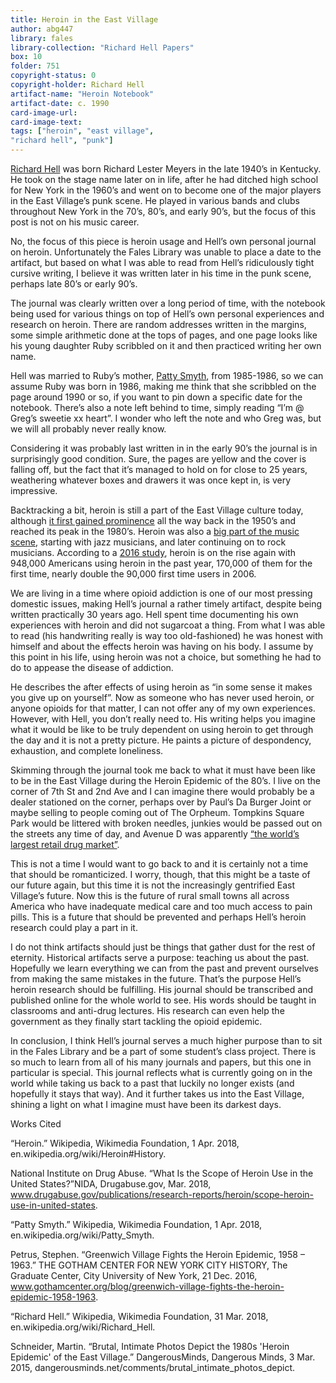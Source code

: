```yaml
---
title: Heroin in the East Village
author: abg447
library: fales
library-collection: "Richard Hell Papers"
box: 10
folder: 751
copyright-status: 0
copyright-holder: Richard Hell
artifact-name: "Heroin Notebook"
artifact-date: c. 1990
card-image-url:
card-image-text:
tags: ["heroin", "east village",
"richard hell", "punk"]
---
```


[Richard Hell](https://en.wikipedia.org/wiki/Richard_Hell) was born Richard Lester Meyers in the late 1940’s in Kentucky. He took on the stage name later on in life, after he had ditched high school for New York in the 1960’s and went on to become one of the major players in the East Village’s punk scene. He played in various bands and clubs throughout New York in the 70’s, 80’s, and early 90’s, but the focus of this post is not on his music career.

No, the focus of this piece is heroin usage and Hell’s own personal journal on heroin. Unfortunately the Fales Library was unable to place a date to the artifact, but based on what I was able to read from Hell’s ridiculously tight cursive writing, I believe it was written later in his time in the punk scene, perhaps late 80’s or early 90’s.

The journal was clearly written over a long period of time, with the notebook being used for various things on top of Hell’s own personal experiences and research on heroin. There are random addresses written in the margins, some simple arithmetic done at the tops of pages, and one page looks like his young daughter Ruby scribbled on it and then practiced writing her own name.

Hell was married to Ruby’s mother, [Patty Smyth](https://en.wikipedia.org/wiki/Patty_Smyth), from 1985-1986, so we can assume Ruby was born in 1986, making me think that she scribbled on the page around 1990 or so, if you want to pin down a specific date for the notebook. There’s also a note left behind to time, simply reading “I’m @ Greg’s sweetie xx heart”. I wonder who left the note and who Greg was, but we will all probably never really know.

Considering it was probably last written in in the early 90’s the journal is in surprisingly good condition. Sure, the pages are yellow and the cover is falling off, but the fact that it’s managed to hold on for close to 25 years, weathering whatever boxes and drawers it was once kept in, is very impressive.

Backtracking a bit, heroin is still a part of the East Village culture today, although [it first gained prominence](https://www.gothamcenter.org/blog/greenwich-village-fights-the-heroin-epidemic-1958-1963) all the way back in the 1950’s and reached its peak in the 1980’s. Heroin was also a [big part of the music scene](https://en.wikipedia.org/wiki/Heroin#History), starting with jazz musicians, and later continuing on to rock musicians.  According to a [2016 study](https://www.drugabuse.gov/publications/research-reports/heroin/scope-heroin-use-in-united-states), heroin is on the rise again with 948,000 Americans using heroin in the past year, 170,000 of them for the first time, nearly double the 90,000 first time users in 2006.

We are living in a time where opioid addiction is one of our most pressing domestic issues, making Hell’s journal a rather timely artifact, despite being written practically 30 years ago. Hell spent time documenting his own experiences with heroin and did not sugarcoat a thing. From what I was able to read (his handwriting really is way too old-fashioned) he was honest with himself and about the effects heroin was having on his body. I assume by this point in his life, using heroin was not a choice, but something he had to do to appease the disease of addiction.

He describes the after effects of using heroin as “in some sense it makes you give up on yourself”. Now as someone who has never used heroin, or anyone opioids for that matter, I can not offer any of my own experiences. However, with Hell, you don’t really need to. His writing helps you imagine what it would be like to be truly dependent on using heroin to get through the day and it is not a pretty picture. He paints a picture of despondency, exhaustion, and complete loneliness.

Skimming through the journal took me back to what it must have been like to be in the East Village during the Heroin Epidemic of the 80’s. I live on the corner of 7th St and 2nd Ave and I can imagine there would probably be a dealer stationed on the corner, perhaps over by Paul’s Da Burger Joint or maybe selling to people coming out of The Orpheum. Tompkins Square Park would be littered with broken needles, junkies would be passed out on the streets any time of day, and Avenue D was apparently [“the world’s largest retail drug market”](https://dangerousminds.net/comments/brutal_intimate_photos_depict).

This is not a time I would want to go back to and it is certainly not a time that should be romanticized. I worry, though, that this might be a taste of our future again, but this time it is not the increasingly gentrified East Village’s future. Now this is the future of rural small towns all across America who have inadequate medical care and too much access to pain pills. This is a future that should be prevented and perhaps Hell’s heroin research could play a part in it.

I do not think artifacts should just be things that gather dust for the rest of eternity. Historical artifacts serve a purpose: teaching us about the past. Hopefully we learn everything we can from the past and prevent ourselves from making the same mistakes in the future. That’s the purpose Hell’s heroin research should be fulfilling. His journal should be transcribed and published online for the whole world to see. His words should be taught in classrooms and anti-drug lectures. His research can even help the government as they finally start tackling the opioid epidemic.

In conclusion, I think Hell’s journal serves a much higher purpose than to sit in the Fales Library and be a part of some student’s class project. There is so much to learn from all of his many journals and papers, but this one in particular is special. This journal reflects what is currently going on in the world while taking us back to a past that luckily no longer exists (and hopefully it stays that way). And it further takes us into the East Village, shining a light on what I imagine must have been its darkest days.

Works Cited

“Heroin.” Wikipedia, Wikimedia Foundation, 1 Apr. 2018, en.wikipedia.org/wiki/Heroin#History.

National Institute on Drug Abuse. “What Is the Scope of Heroin Use in the United States?”NIDA, Drugabuse.gov, Mar. 2018, www.drugabuse.gov/publications/research-reports/heroin/scope-heroin-use-in-united-states.

“Patty Smyth.” Wikipedia, Wikimedia Foundation, 1 Apr. 2018, en.wikipedia.org/wiki/Patty_Smyth.

Petrus, Stephen. “Greenwich Village Fights the Heroin Epidemic, 1958 – 1963.” THE GOTHAM CENTER FOR NEW YORK CITY HISTORY, The Graduate Center, City University of New York, 21 Dec. 2016, www.gothamcenter.org/blog/greenwich-village-fights-the-heroin-epidemic-1958-1963.

“Richard Hell.” Wikipedia, Wikimedia Foundation, 31 Mar. 2018, en.wikipedia.org/wiki/Richard_Hell.

Schneider, Martin. “Brutal, Intimate Photos Depict the 1980s 'Heroin Epidemic' of the East Village.” DangerousMinds, Dangerous Minds, 3 Mar. 2015, dangerousminds.net/comments/brutal_intimate_photos_depict.
